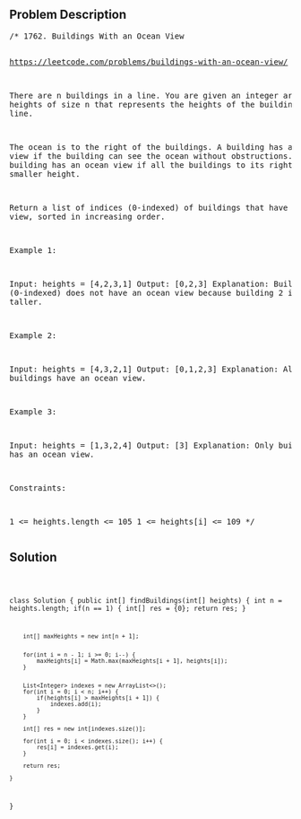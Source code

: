 <!--
<style>
  body { font-family: Arial, sans-serif; }
  .container { max-width: 100%; margin: auto; padding: 10px; }
  .comment-block { background-color: #f9f9f9; padding: 10px; border-left: 5px solid #ccc; max-width: 400px; margin: 20px; word-wrap: break-word; white-space: pre-wrap; }
  .code-block { background-color: #f4f4f4; padding: 10px; border: 1px solid #ddd; }
</style>
-->

<div class='container'>
<h2>Problem Description</h2>
<div class='comment-block'>
<pre>
/* 1762. Buildings With an Ocean View


https://leetcode.com/problems/buildings-with-an-ocean-view/


There are n buildings in a line. You are given an integer array heights of size n 
that represents the heights of the buildings in the line.

The ocean is to the right of the buildings. A building has an ocean view if the 
building can see the ocean without obstructions. Formally, a building has an ocean 
view if all the buildings to its right have a smaller height.

Return a list of indices (0-indexed) of buildings that have an ocean view, 
sorted in increasing order.


Example 1:

Input: heights = [4,2,3,1]
Output: [0,2,3]
Explanation: Building 1 (0-indexed) does not have an ocean view because building 2 is taller.


Example 2:

Input: heights = [4,3,2,1]
Output: [0,1,2,3]
Explanation: All the buildings have an ocean view.


Example 3:

Input: heights = [1,3,2,4]
Output: [3]
Explanation: Only building 3 has an ocean view.
 

Constraints:

1 <= heights.length <= 105
1 <= heights[i] <= 109
*/
</pre>
</div>

<h2>Solution</h2>
<div class='code-block'>
<pre><code class='language-java'>

class Solution {
    public int[] findBuildings(int[] heights) {
        int n = heights.length;
        if(n == 1) {
            int[] res = {0};
            return res;
        }

        int[] maxHeights = new int[n + 1];


        for(int i = n - 1; i >= 0; i--) {
            maxHeights[i] = Math.max(maxHeights[i + 1], heights[i]);
        }


        List<Integer> indexes = new ArrayList<>();
        for(int i = 0; i < n; i++) {
            if(heights[i] > maxHeights[i + 1]) {
                indexes.add(i);
            }
        }

        int[] res = new int[indexes.size()];

        for(int i = 0; i < indexes.size(); i++) {
            res[i] = indexes.get(i);
        }

        return res;

    }
}


</code></pre>
</div>
</div>
